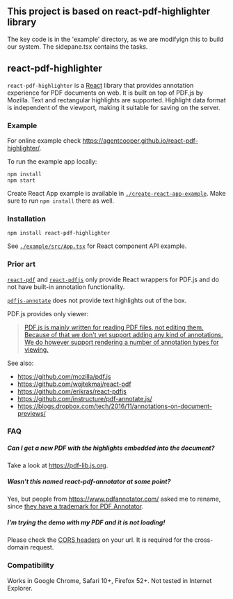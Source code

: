 
## This project is based on react-pdf-highlighter library
The key code is in the 'example' directory, as we are modifyign this to build our system. The sidepane.tsx contains the tasks. 

## react-pdf-highlighter

`react-pdf-highlighter` is a [React](https://reactjs.org/) library that provides annotation experience for PDF documents on web. It is built on top of PDF.js by Mozilla. Text and rectangular highlights are supported. Highlight
data format is independent of the viewport, making it suitable for saving on the
server.

### Example

For online example check https://agentcooper.github.io/react-pdf-highlighter/.

To run the example app locally:

```
npm install
npm start
```

Create React App example is available in [`./create-react-app-example`](https://github.com/agentcooper/react-pdf-highlighter/tree/master/create-react-app-example). Make sure to run `npm install` there as well.

### Installation

`npm install react-pdf-highlighter`

See
[`./example/src/App.tsx`](https://github.com/agentcooper/react-pdf-highlighter/blob/master/example/src/App.tsx)
for React component API example.

### Prior art

[`react-pdf`](https://github.com/wojtekmaj/react-pdf) and
[`react-pdfjs`](https://github.com/erikras/react-pdfjs) only provide React
wrappers for PDF.js and do not have built-in annotation functionality.

[`pdfjs-annotate`](https://github.com/instructure/pdf-annotate.js/) does not
provide text highlights out of the box.

PDF.js provides only viewer:

> [PDF.js is mainly written for reading PDF files, not editing them. Because of that we don't yet support adding any kind of annotations. We do however support rendering a number of annotation types for viewing.](https://github.com/mozilla/pdf.js/wiki/Frequently-Asked-Questions#is-it-possible-to-add-annotations-to-a-pdf)

See also:

- https://github.com/mozilla/pdf.js
- https://github.com/wojtekmaj/react-pdf
- https://github.com/erikras/react-pdfjs
- https://github.com/instructure/pdf-annotate.js/
- https://blogs.dropbox.com/tech/2016/11/annotations-on-document-previews/

### FAQ

##### Can I get a new PDF with the highlights embedded into the document?

Take a look at https://pdf-lib.js.org.

##### Wasn't this named react-pdf-annotator at some point?

Yes, but people from https://www.pdfannotator.com/ asked me to rename, since [they have a trademark for PDF Annotator](https://www.pdfannotator.com/en/help/infodisclaimer).

##### I'm trying the demo with my PDF and it is not loading!

Please check the [CORS headers](https://developer.mozilla.org/en-US/docs/Web/HTTP/CORS) on your url. It is required for the cross-domain request.

### Compatibility

Works in Google Chrome, Safari 10+, Firefox 52+. Not tested in Internet
Explorer.
